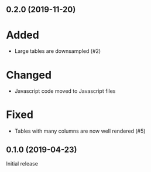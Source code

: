 0.2.0 (2019-11-20)
------------------

Added
=====
- Large tables are downsampled (#2)

Changed
=======
- Javascript code moved to Javascript files

Fixed
=====
- Tables with many columns are now well rendered (#5)


0.1.0 (2019-04-23)
------------------

Initial release
